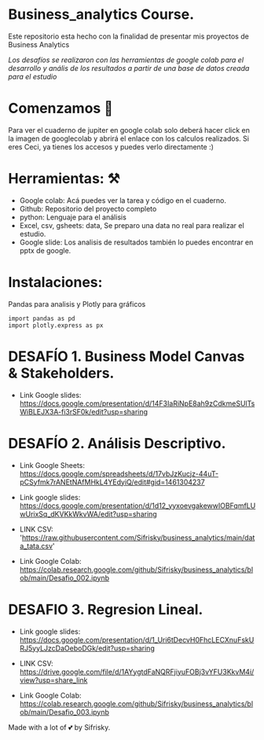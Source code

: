 # Business_analytics Course. 
Este repositorio esta hecho con la finalidad de presentar mis proyectos de Business Analytics


_Los desafíos se realizaron con las herramientas de google colab para el desarrollo y anális de los resultados a partir de una base de datos creada para el estudio_


# Comenzamos 🚀

Para ver el cuaderno de jupiter en google colab solo deberá hacer click en la imagen de googlecolab y abrirá el enlace con los calculos realizados.
Si eres Ceci, ya tienes los accesos y puedes verlo directamente :)

# Herramientas: ⚒️

- Google colab:  Acá puedes ver la tarea y código en el cuaderno.
- Github: Repositorio del proyecto completo
- python: Lenguaje para el análisis
- Excel, csv, gsheets: data, Se preparo una data no real para realizar el estudio.
- Google slide: Los analisis de resultados también lo puedes encontrar en pptx de google.

# Instalaciones:

Pandas para analisis y Plotly para gráficos
```
import pandas as pd
import plotly.express as px
```

# DESAFÍO 1. Business Model Canvas & Stakeholders.

- Link Google slides: https://docs.google.com/presentation/d/14F3IaRiNpE8ah9zCdkmeSUlTsWiBLEJX3A-fi3rSF0k/edit?usp=sharing


# DESAFÍO 2. Análisis Descriptivo.

- Link Google Sheets: https://docs.google.com/spreadsheets/d/17vbJzKucjz-44uT-pCSyfmk7rANEtNAfMHkL4YEdyiQ/edit#gid=1461304237

- Link google slides: https://docs.google.com/presentation/d/1d12_yyxoevgakewwIOBFqmfLUwUrixSq_dKVKkWkvWA/edit?usp=sharing

- LINK CSV: 'https://raw.githubusercontent.com/Sifrisky/business_analytics/main/data_tata.csv'

- Link Google Colab: https://colab.research.google.com/github/Sifrisky/business_analytics/blob/main/Desafio_002.ipynb


# DESAFIO 3. Regresion Lineal.

- Link google slides: https://docs.google.com/presentation/d/1_Uri6tDecvH0FhcLECXnuFskURJ5yyLJzcDaOeboDGk/edit?usp=sharing

- LINK CSV: https://drive.google.com/file/d/1AYygtdFaNQRFjiyuFOBj3vYFU3KkvM4i/view?usp=share_link

- Link Google Colab: https://colab.research.google.com/github/Sifrisky/business_analytics/blob/main/Desafio_003.ipynb

Made with a lot of 💕 by Sifrisky.
